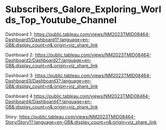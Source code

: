 # Subscribers_Galore_Exploring_Worlds_Top_Youtube_Channel

Dashboard 1: https://public.tableau.com/views/NM2023TMID08464-Dashboard1/Dashboard1?:language=en-GB&:display_count=n&:origin=viz_share_link

Dashboard 2: https://public.tableau.com/views/NM2023TMID08464-Dashboard2/Dashboard2?:language=en-GB&:display_count=n&:origin=viz_share_link

Dashboard 3: https://public.tableau.com/views/NM2023TMID08464-Dashboard3/Dashboard3?:language=en-GB&:display_count=n&:origin=viz_share_link

Dashboard 4 https://public.tableau.com/views/NM2023TMID08464-Dashboard4/Dashboard4?:language=en-GB&:display_count=n&:origin=viz_share_link

Story: https://public.tableau.com/views/NM2023TMID08464-Story/Story1?:language=en-GB&:display_count=n&:origin=viz_share_link
